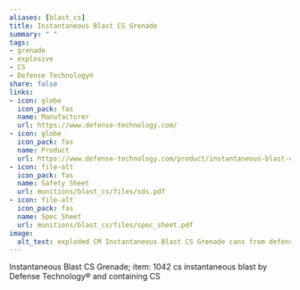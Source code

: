 ```yaml
--- 
aliases: [blast_cs] 
title: Instantaneous Blast CS Grenade 
summary: " "
tags:  
- grenade 
- explosive 
- CS 
- Defense Technology® 
share: false 
links:  
- icon: globe 
  icon_pack: fas 
  name: Manufacturer 
  url: https://www.defense-technology.com/ 
- icon: globe 
  icon_pack: fas 
  name: Product 
  url: https://www.defense-technology.com/product/instantaneous-blast-cs-grenade/ 
- icon: file-alt 
  icon_pack: fas 
  name: Safety Sheet 
  url: munitions/blast_cs/files/sds.pdf 
- icon: file-alt 
  icon_pack: fas 
  name: Spec Sheet 
  url: munitions/blast_cs/files/spec_sheet.pdf 
image: 
  alt_text: exploded CM Instantaneous Blast CS Grenade cans from defense technology are pictured with blue writing identifying the type of munition on split aluminum canister, The lids have been completely blown off and the canisters have split along 6 different seems in pre-machined grooves. 
---
```

Instantaneous Blast CS Grenade; item: 1042 cs instantaneous blast by Defense Technology® and containing CS

